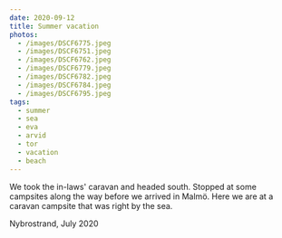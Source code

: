 ```yaml
---
date: 2020-09-12
title: Summer vacation
photos:
  - /images/DSCF6775.jpeg
  - /images/DSCF6751.jpeg
  - /images/DSCF6762.jpeg
  - /images/DSCF6779.jpeg
  - /images/DSCF6782.jpeg
  - /images/DSCF6784.jpeg
  - /images/DSCF6795.jpeg
tags:
  - summer
  - sea
  - eva
  - arvid
  - tor
  - vacation
  - beach
---
```


We took the in-laws' caravan and headed south. Stopped at some campsites along the way before we arrived in Malmö. Here we are at a caravan campsite that was right by the sea.

Nybrostrand, July 2020
